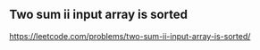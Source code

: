 ## Two sum ii input array is sorted
https://leetcode.com/problems/two-sum-ii-input-array-is-sorted/
